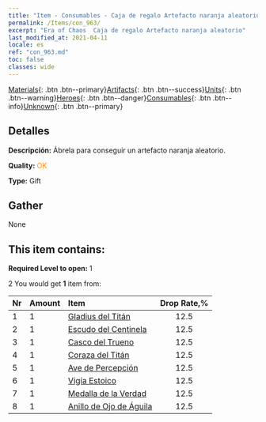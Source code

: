 ```yaml
---
title: "Item - Consumables - Caja de regalo Artefacto naranja aleatorio"
permalink: /Items/con_963/
excerpt: "Era of Chaos  Caja de regalo Artefacto naranja aleatorio"
last_modified_at: 2021-04-11
locale: es
ref: "con_963.md"
toc: false
classes: wide
---
```

 [Materials](/es/Items/){: .btn .btn--primary}[Artifacts](/es/Items/Artifacts/){: .btn .btn--success}[Units](/es/Items/Units/){: .btn .btn--warning}[Heroes](/es/Items/Heroes/){: .btn .btn--danger}[Consumables](/es/Items/Consumables/){: .btn .btn--info}[Unknown](/es/Items/Unknown/){: .btn .btn--primary}

## Detalles
 **Descripción:** Ábrela para conseguir un artefacto naranja aleatorio.

 **Quality:** <span style="color: #FF8C00">OK</span>

 **Type:** Gift

## Gather

  None

## This item contains:

 **Required Level to open:** 1

 2 You would get **1** item  from:

  | Nr | Amount |     Item    | Drop Rate,% |
  |:---|:-------|:------------|:---------:|
  | 1 | 1 | [Gladius del Titán](/es/Items/art_156/) | 12.5 | 
  | 2 | 1 | [Escudo del Centinela](/es/Items/art_157/) | 12.5 | 
  | 3 | 1 | [Casco del Trueno](/es/Items/art_158/) | 12.5 | 
  | 4 | 1 | [Coraza del Titán](/es/Items/art_159/) | 12.5 | 
  | 5 | 1 | [Ave de Percepción](/es/Items/art_132/) | 12.5 | 
  | 6 | 1 | [Vigía Estoico](/es/Items/art_133/) | 12.5 | 
  | 7 | 1 | [Medalla de la Verdad](/es/Items/art_134/) | 12.5 | 
  | 8 | 1 | [Anillo de Ojo de Águila](/es/Items/art_135/) | 12.5 | 
